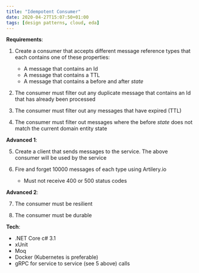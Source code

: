 ```yaml
---
title: "Idempotent Consumer"
date: 2020-04-27T15:07:50+01:00
tags: [design patterns, cloud, eda]
---
```


**Requirements**:

1. Create a consumer that accepts different message reference types that each contains one of these properties:
   - A message that contains an Id
   - A message that contains a TTL
   - A message that contains a before and after _state_

2. The consumer must filter out any duplicate message that contains an Id that has already been processed

3. The consumer must filter out any messages that have expired (TTL)

4. The consumer must filter out messages where the before _state_ does not match the current domain entity state

**Advanced 1**:

5. Create a client that sends messages to the service. The above consumer will be used by the service

6. Fire and forget 10000 messages of each type using Artilery.io
   - Must not receive 400 or 500 status codes

**Advanced 2**:

7. The consumer must be resilient

8. The consumer must be durable

**Tech**:

- .NET Core c# 3.1
- xUnit
- Moq
- Docker (Kubernetes is preferable)
- gRPC for service to service (see 5 above) calls